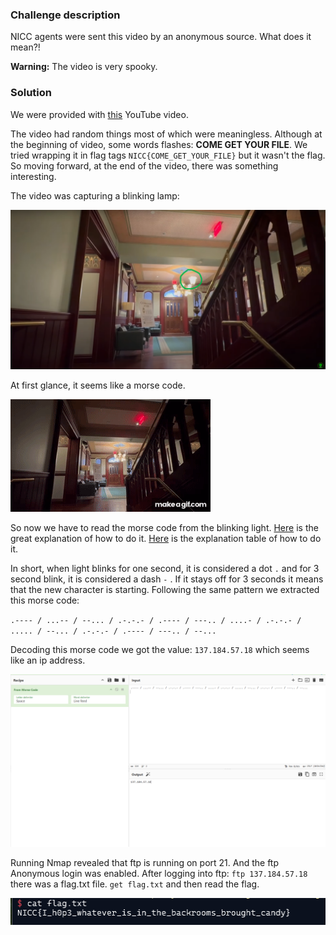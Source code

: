 ### Challenge description

NICC agents were sent this video by an anonymous source. What does it mean?!

**Warning:** The video is very spooky.


### Solution

We were provided with [this](https://www.youtube.com/watch?v=4Xv8pLoDVP0) YouTube video.

The video had random things most of which were meaningless. Although at the beginning of video, some words flashes: **COME GET YOUR FILE**. We tried wrapping it in flag tags `NICC{COME_GET_YOUR_FILE}` but it wasn't the flag. So moving forward, at the end of the video, there was something interesting.

The video was capturing a blinking lamp:

![Lamp](./images/lamp.png)


At first glance, it seems like a morse code. 

![Blinking Light](./images/blinking-light.gif)


So now we have to read the morse code from the blinking light. [Here](https://www.youtube.com/watch?v=i3HOGdQkTvM) is the great explanation of how to do it. 
[Here](https://morsecode.world/international/morse2.html) is the explanation table of how to do it.
 
In short, when light blinks for one second, it is considered a dot `.` and for 3 second blink, it is considered a dash `-` . If it stays off for 3 seconds it means that the new character is starting. Following the same pattern we extracted this morse code:

`.---- / ...-- / --... / .-.-.- / .---- / ---.. / ....- / .-.-.- / ..... / --... / .-.-.- / .---- / ---.. / --...`

Decoding this morse code we got the value: `137.184.57.18` which seems like an ip address. 

![Decoded value](./images/decode.png)

Running Nmap revealed that ftp is running on port 21. And the ftp Anonymous login was enabled. After logging into ftp: `ftp 137.184.57.18` there was a flag.txt file. `get flag.txt` and then read the flag.

![Flag](./images/flag.png)